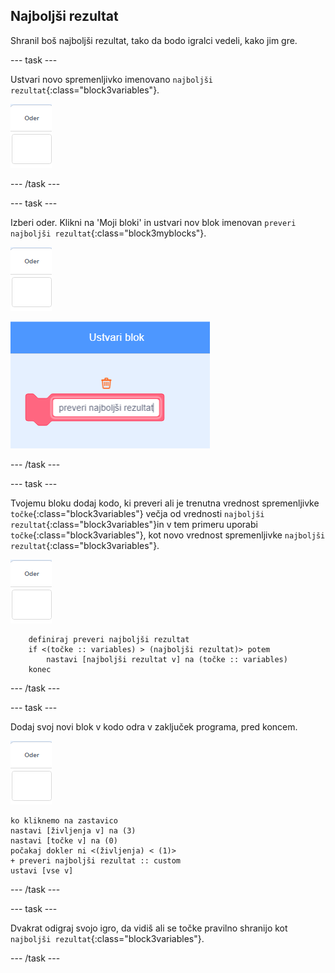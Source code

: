 ## Najboljši rezultat

Shranil boš najboljši rezultat, tako da bodo igralci vedeli, kako jim gre.

--- task ---

Ustvari novo spremenljivko imenovano `najboljši rezultat`{:class="block3variables"}.

![Figura odra](images/stage-sprite.png)

--- /task ---

--- task ---

Izberi oder. Klikni na 'Moji bloki' in ustvari nov blok imenovan `preveri najboljši rezultat`{:class="block3myblocks"}.

![Figura odra](images/stage-sprite.png)

![posnetek zaslona](images/dots-custom-1.png)

--- /task ---

--- task ---

Tvojemu bloku dodaj kodo, ki preveri ali je trenutna vrednost spremenljivke `točke`{:class="block3variables"} večja od vrednosti `najboljši rezultat`{:class="block3variables"}in v tem primeru uporabi `točke`{:class="block3variables"}, kot novo vrednost spremenljivke `najboljši rezultat`{:class="block3variables"}.

![Figura odra](images/stage-sprite.png)

```blocks3
    definiraj preveri najboljši rezultat
    if <(točke :: variables) > (najboljši rezultat)> potem
        nastavi [najboljši rezultat v] na (točke :: variables)
    konec
```

--- /task ---

--- task ---

Dodaj svoj novi blok v kodo odra v zaključek programa, pred koncem.

![Figura odra](images/stage-sprite.png)

```blocks3
ko kliknemo na zastavico
nastavi [življenja v] na (3)
nastavi [točke v] na (0)
počakaj dokler ni <(življenja) < (1)>
+ preveri najboljši rezultat :: custom
ustavi [vse v]
```

--- /task ---

--- task ---

Dvakrat odigraj svojo igro, da vidiš ali se točke pravilno shranijo kot `najboljši rezultat`{:class="block3variables"}.

--- /task ---